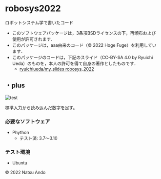 # robosys2022
ロボットシステム学で書いたコード

  * このソフトウェアパッケージは，3条項BSDライセンスの下，再頒布および使用が許可されます．
  * このパッケージは，aaa由来のコード（© 2022 Hoge Fuge）を利用しています．
  * このパッケージのコードは，下記のスライド（CC-BY-SA 4.0 by Ryuichi Ueda）のものを，本人の許可を得て自身の著作としたものです．
      * [ryuichiueda/my_slides robosys_2022](https://github.com/ryuichiueda/my_slides/tree/master/robosys_2022)

## ・plus
![test](https://github.com/ando72000/robosys2022/actions/.github/workflows/test.yml/badge.svg)

標準入力から読み込んだ数字を足す。

### 必要なソフトウェア
* Phython
  * テスト済: 3.7～3.10

### テスト環境
* Ubuntu

© 2022 Natsu Ando

